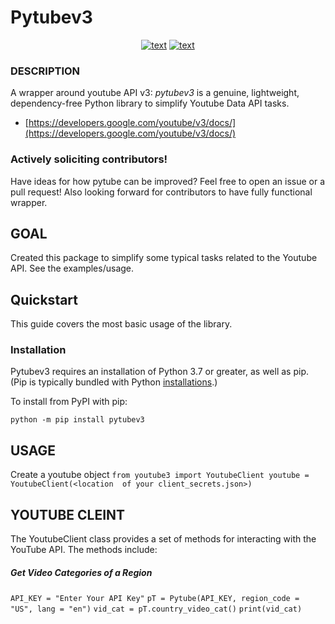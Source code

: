 # Pytubev3


<div align="center">
  
  <a href="">![text](https://img.shields.io/badge/Python-3.7+-3776AB?style=plastic&logo=Python)</a>
  <a href="">![text](https://img.shields.io/badge/PyPI-3775A9?style=plastic&logo=PyPI)</a>

</div>


### DESCRIPTION

A wrapper around youtube API v3: _pytubev3_ is a genuine, lightweight, dependency-free Python library to simplify Youtube Data API tasks.
-   [https://developers.google.com/youtube/v3/docs/](https://developers.google.com/youtube/v3/docs/)

### Actively soliciting contributors!

Have ideas for how pytube can be improved? Feel free to open an issue or a pull request!
Also looking forward for contributors to have fully functional wrapper.

## GOAL

Created this package to simplify some typical tasks related to the Youtube API. See the examples/usage.

## Quickstart

This guide covers the most basic usage of the library.

### Installation

Pytubev3 requires an installation of Python 3.7 or greater, as well as pip. (Pip is typically bundled with Python  [installations](https://python.org/downloads).)

To install from PyPI with pip:

`python -m pip install pytubev3`

## USAGE

Create a youtube object  ` from youtube3 import YoutubeClient youtube =  YoutubeClient(<location  of your client_secrets.json>) `

## YOUTUBE CLEINT

The  YoutubeClient  class provides a set of methods for interacting with the YouTube API. The methods include:

##### Get Video Categories of a Region

`API_KEY = "Enter Your API Key"`
`pT = Pytube(API_KEY, region_code = "US", lang = "en")`
`vid_cat = pT.country_video_cat()`
`print(vid_cat)`
